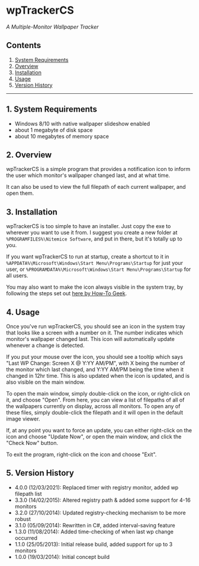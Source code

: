 ﻿# wpTrackerCS

*A Multiple-Monitor Wallpaper Tracker*  
  
## Contents

1. [System Requirements](#1-system-requirements)
2. [Overview](#2-overview)
3. [Installation](#3-installation)
4. [Usage](#4-usage)
5. [Version History](#5-version-history)

-------

## 1. System Requirements

- Windows 8/10 with native wallpaper slideshow enabled
- about 1 megabyte of disk space
- about 10 megabytes of memory space

## 2. Overview

wpTrackerCS is a simple program that provides a notification icon to inform
the user which monitor's wallpaper changed last, and at what time.

It can also be used to view the full filepath of each current wallpaper, and
open them.

## 3. Installation

wpTrackerCS is too simple to have an installer. Just copy the exe to wherever
you want to use it from. I suggest you create a new folder at
`%PROGRAMFILES%\Nitemice Software`, and put in there, but it's totally up to
you.

If you want wpTrackerCS to run at startup, create a shortcut to it in
`%APPDATA%\Microsoft\Windows\Start Menu\Programs\Startup`
for just your user, or
`%PROGRAMDATA%\Microsoft\Windows\Start Menu\Programs\Startup` for all users.

You may also want to make the icon always visible in the system tray, by
following the steps set out
[here by How-To Geek](http://www.howtogeek.com/75510/beginner-how-to-customize-and-tweak-your-system-tray-icons-in-windows-7/).

## 4. Usage

Once you've run wpTrackerCS, you should see an icon in the system tray that
looks like a screen with a number on it. The number indicates which monitor's
wallpaper changed last. This icon will automatically update whenever a change
is detected.

If you put your mouse over the icon, you should see a tooltip which says
"Last WP Change: Screen X @ Y:YY AM/PM", with X being the number of the monitor
which last changed, and Y:YY AM/PM being the time when it changed in 12hr time.
This is also updated when the icon is updated, and is also visible on the main
window.

To open the main window, simply double-click on the icon, or right-click on
it, and choose "Open". From here, you can view a list of filepaths of all of
the wallpapers currently on display, across all monitors. To open any of these
files, simply double-click the filepath and it will open in the default image
viewer.

If, at any point you want to force an update, you can either right-click on the
icon and choose "Update Now", or open the main window, and click the "Check
Now" button.

To exit the program, right-click on the icon and choose "Exit".

## 5. Version History
  
- 4.0.0 (12/03/2021): Replaced timer with registry monitor, added wp filepath list
- 3.3.0 (14/02/2015): Altered registry path & added some support for 4-16 monitors
- 3.2.0 (27/10/2014): Updated registry-checking mechanism to be more robust  
- 3.1.0 (05/09/2014): Rewritten in C#, added interval-saving feature  
- 1.3.0 (11/08/2014): Added time-checking of when last wp change occurred  
- 1.1.0 (25/05/2013): Initial release build, added support for up to 3 monitors  
- 1.0.0 (19/03/2014): Initial concept build  
